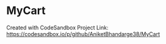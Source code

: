 # MyCart
Created with CodeSandbox
Project Link: https://codesandbox.io/p/github/AniketBhandarge38/MyCart
